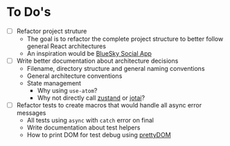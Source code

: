 # To Do's

- [ ] Refactor project struture
  - The goal is to refactor the complete project structure to better follow general React architectures
  - An inspiration would be [BlueSky Social App](https://github.com/bluesky-social/social-app/tree/main/src)
- [ ] Write better documentation about architecture decisions
  - Filename, directory structure and general naming conventions
  - General architecture conventions
  - State management
    - Why using `use-atom`?
    - Why not directly call [zustand](https://github.com/pmndrs/zustand) or [jotai](https://github.com/pmndrs/jotai)?
- [ ] Refactor tests to create macros that would handle all async error messages
  - All tests using `async` with `catch` error on final
  - Write documentation about test helpers
  - How to print DOM for test debug using [prettyDOM](https://testing-library.com/docs/dom-testing-library/api-debugging/#prettydom)

